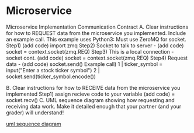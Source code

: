 # Microservice
Microservice Implementation Communication Contract
A. Clear instructions for how to REQUEST data from the microservice you implemented. Include an example call. 
    This example uses Python3: Must use ZeroMQ for socket.
    Step1) (add code) import zmq
    Step2) Socket to talk to server - (add code) socket = context.socket(zmq.REQ)
    Step3) This is a local connection - socket cont. (add code) socket = context.socket(zmq.REQ)
    Step4) Request data - (add code) socket.send(<your user input>)
    Example call) 
      1 | ticker_symbol = input("Enter a stock ticker symbol")
      2 | socket.send(ticker_symbol.encode())
      
B. Clear instructions for how to RECEIVE data from the microservice you implemented
    Step1) assign recieve code to your variable (add code) <your variable> = socket.recv()
C. UML sequence diagram showing how requesting and receiving data work. Make it detailed enough that your partner (and your grader) will understand!

[uml sequence diagram](https://user-images.githubusercontent.com/81668533/218878894-4e1458f5-588e-4bf8-97bf-748b460d7fc6.png)
